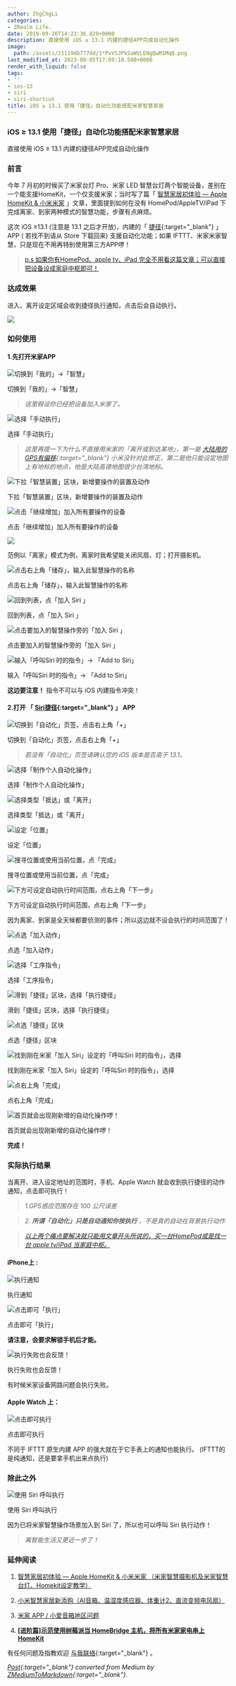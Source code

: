 ```yaml
---
author: ZhgChgLi
categories:
- ZRealm Life.
date: 2019-09-26T14:23:36.828+0000
description: 直接使用 iOS ≥ 13.1 内建的捷径APP完成自动化操作
image:
  path: /assets/21119db777dd/1*PxV5JPkSaWVLENgQwM1MqQ.png
last_modified_at: 2023-08-05T17:09:10.580+0000
render_with_liquid: false
tags:
- ''
- ios-13
- siri
- siri-shortcut
title: iOS ≥ 13.1 使用「捷径」自动化功能搭配米家智慧家居
---
```


### iOS ≥ 13.1 使用「捷径」自动化功能搭配米家智慧家居



直接使用 iOS ≥ 13.1 内建的捷径APP完成自动化操作



### 前言



今年 7 月初的时候买了米家台灯 Pro、米家 LED 智慧台灯两个智能设备，差别在一个能支援HomeKit，一个仅支援米家；当时写了篇「 [智慧家居初体验 — Apple HomeKit & 小米米家](../c3150cdc85dd/) 」文章，里面提到如何在没有 HomePod/AppleTV/iPad 下完成离家、到家两种模式的智慧功能，步骤有点麻烦。



这次 iOS ≥13.1 (注意是 13.1 之后才开放)，内建的「 [捷径](https://apps.apple.com/tw/app/%E6%8D%B7%E5%BE%91/id915249334){:target="_blank"} 」APP ( 若找不到请从 Store 下载回来) 支援自动化功能；如果 IFTTT、米家米家智慧，只是现在不用再特别使用第三方APP啰！



> [p.s 如果你有HomePod、apple tv、iPad 完全不用看这篇文章；可以直接把设备设成家庭中枢即可！](../c3150cdc85dd/)



### 达成效果



进入、离开设定区域会收到捷径执行通知，点击后会自动执行。



![](/assets/21119db777dd/1*PxV5JPkSaWVLENgQwM1MqQ.png)



### 如何使用



#### 1.先打开米家APP



![切换到「我的」-&gt;「智慧」](/assets/21119db777dd/1*Z0Papen1int2BNH-UO5GjQ.png)



切换到「我的」-&gt;「智慧」



> *这里假设你已经把设备加入米家了。*



![选择「手动执行」](/assets/21119db777dd/1*k70shMyqZ68g3TT6xQIr6Q.png)



选择「手动执行」



> *这里再提一下为什么不直接用米家的「离开或到达某地」，第一是 [大陆用的GPS有偏移](https://buzzorange.com/techorange/2019/05/09/china-map-is-wrong/){:target="_blank"} 小米没针对此修正，第二是他只能设定地图上有地标的地点，他是大陆高德地图很少台湾地标。*



![下拉「智慧装置」区块，新增要操作的装置及动作](/assets/21119db777dd/1*IPg5D4G7N514em_kfWuc5w.png)



下拉「智慧装置」区块，新增要操作的装置及动作



![点击「继续增加」加入所有要操作的设备](/assets/21119db777dd/1*wQOvC90cSr2iswe_80qHxw.png)



点击「继续增加」加入所有要操作的设备



![](/assets/21119db777dd/1*NkJcbWEBZACxpdVT7plPDQ.png)



范例以「离家」模式为例，离家时我希望能关闭风扇、灯；打开摄影机。



![点击右上角「储存」，输入此智慧操作的名称](/assets/21119db777dd/1*7NJfN3nJ_YjDVDfg1eOkiA.png)



点击右上角「储存」，输入此智慧操作的名称



![回到列表，点「加入 Siri 」](/assets/21119db777dd/1*J3bs38gdCu7lWM5_BF3Gxg.png)



回到列表，点「加入 Siri 」



![点击要加入的智慧操作旁的「加入 Siri 」](/assets/21119db777dd/1*3-StxB6DSIQ9CEvg8xxMVg.png)



点击要加入的智慧操作旁的「加入 Siri 」



![输入「呼叫Siri 时的指令」-&gt; 「Add to Siri」](/assets/21119db777dd/1*g0PjYwD7i-oiA3Ju9V76QQ.png)



输入「呼叫Siri 时的指令」-&gt; 「Add to Siri」



**这边要注意！** 指令不可以与 iOS 内建指令冲突！



#### 2.打开 「 [Siri捷径](https://apps.apple.com/tw/app/%E6%8D%B7%E5%BE%91/id915249334){:target="_blank"} 」 APP



![切换到「自动化」页签，点击右上角「+」](/assets/21119db777dd/1*_LPvWc3F9OKed2q93u2sQA.png)



切换到「自动化」页签，点击右上角「+」



> *若没有「自动化」页签请确认您的 iOS 版本是否高于 13.1。*



![选择「制作个人自动化操作」](/assets/21119db777dd/1*ojg-47V9xCb_kL80sCIj-g.png)



选择「制作个人自动化操作」



![选择类型「抵达」或「离开」](/assets/21119db777dd/1*PhBHbQ57IqvvToRYfT_C5g.png)



选择类型「抵达」或「离开」



![设定「位置」](/assets/21119db777dd/1*V2yPBSYfv770EePQoTTJFQ.png)



设定「位置」



![搜寻位置或使用当前位置，点「完成」](/assets/21119db777dd/1*i-L6rmMe0aj5D-bReIc9Nw.png)



搜寻位置或使用当前位置，点「完成」



![下方可设定自动执行时间范围，点右上角「下一步」](/assets/21119db777dd/1*ZC6BZHvVtyFWyw-mfJcvXQ.png)



下方可设定自动执行时间范围，点右上角「下一步」



因为离家、到家是全天候都要侦测的事件；所以这边就不设会执行的时间范围了！



![点选「加入动作」](/assets/21119db777dd/1*-8sdXS2aUk8bd-ZOGaAfKQ.png)



点选「加入动作」



![选择「工序指令」](/assets/21119db777dd/1*njtg1AlUWKWc3cUCrGmSEQ.png)



选择「工序指令」



![滑到「捷径」区块，选择「执行捷径」](/assets/21119db777dd/1*seDM3PVZQfQsjHpOjecQuQ.png)



滑到「捷径」区块，选择「执行捷径」



![点选「捷径」区块](/assets/21119db777dd/1*gXm4pRJbryAtQkuwd9dc_Q.png)



点选「捷径」区块



![找到刚在米家「加入 Siri」设定的「呼叫Siri 时的指令」，选择](/assets/21119db777dd/1*gosnwKrxnR77BX4z9IMTUQ.png)



找到刚在米家「加入 Siri」设定的「呼叫Siri 时的指令」，选择



![点右上角「完成」](/assets/21119db777dd/1*1Ab0t-A6H9GoB3FaLuetvQ.png)



点右上角「完成」



![首页就会出现刚新增的自动化操作啰！](/assets/21119db777dd/1*iO-DeUtcQtfwiMhkvpZLwA.png)



首页就会出现刚新增的自动化操作啰！



**完成！**



### 实际执行结果



当离开、进入设定地址的范围时，手机、Apple Watch 就会收到执行捷径的动作通知，点击即可执行！



> *1.GPS感应范围存在 100 公尺误差*



> *2. **所谓「自动化」只是自动通知你按执行** ，不是真的自动在背景执行动作*



> [*以上两个痛点要解决就只能用文章开头所说的，买一台HomePod或是找一台 apple tv/iPad 当家庭中枢。*](../c3150cdc85dd/)



#### iPhone上 :



![执行通知](/assets/21119db777dd/1*5zxxXEtsSqQPsJh8qoRcwA.png)



执行通知



![点击即可「执行」](/assets/21119db777dd/1*E1jWgwNHDTrXR9qQmtTmeA.png)



点击即可「执行」



**请注意，会要求解锁手机后才能。**



![执行失败也会反馈！](/assets/21119db777dd/1*3UQO0R4bt-oXwglOrhXbCQ.png)



执行失败也会反馈！



有时候米家设备网路问题会执行失败。



#### Apple Watch 上：



![点击即可执行](/assets/21119db777dd/1*EdRki0mt6-KE2MfW5MSB4w.png)



点击即可执行



不同于 IFTTT 原生内建 APP 的强大就在于它手表上的通知也能执行。
(IFTTT的是纯通知，还是要拿手机出来点执行)



### 除此之外



![使用 Siri 呼叫执行](/assets/21119db777dd/1*KjRJQutJbRD3aPQUw7LeUQ.png)



使用 Siri 呼叫执行



因为已将米家智慧操作场景加入到 Siri 了，所以也可以呼叫 Siri 执行动作！



> *离智能生活又更近一步了！*



### 延伸阅读



1. [智慧家居初体验 — Apple HomeKit & 小米米家 （米家智慧摄影机及米家智慧台灯、Homekit设定教学）](../c3150cdc85dd/)


2. [小米智慧家居新添购（AI音箱、温湿度感应器、体重计2、直流变频电风扇）](../bcff7c157941/)


3. [米家 APP / 小爱音箱地区问题](../94a4020edb82/)


4. [**[进阶篇]示范使用树莓派当 HomeBridge 主机，将所有米家家电串上 HomeKit**](../99db2a1fbfe5/)



有任何问题及指教欢迎 [与我联络](https://www.zhgchg.li/contact){:target="_blank"} 。



*[Post](https://medium.com/zrealm-life/ios-13-1-%E4%BD%BF%E7%94%A8-%E6%8D%B7%E5%BE%91-%E8%87%AA%E5%8B%95%E5%8C%96%E5%8A%9F%E8%83%BD%E6%90%AD%E9%85%8D%E7%B1%B3%E5%AE%B6%E6%99%BA%E6%85%A7%E5%AE%B6%E5%B1%85-21119db777dd){:target="_blank"} converted from Medium by [ZMediumToMarkdown](https://github.com/ZhgChgLi/ZMediumToMarkdown){:target="_blank"}.*